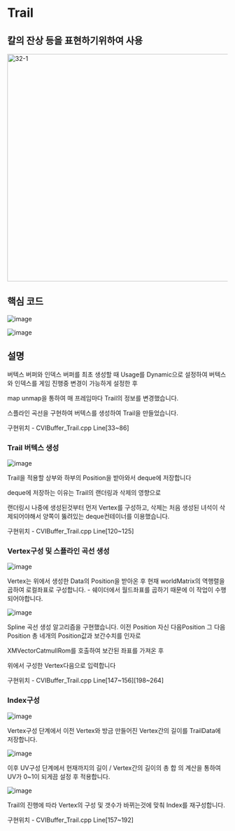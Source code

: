 # Trail

## 칼의 잔상 등을 표현하기위하여 사용

<img width="520" alt="32-1" src="https://github.com/KimDaeMins/Portfolio/assets/68540137/638546e3-3ba5-4bca-933f-d1d16548eb35">

## 핵심 코드

![image](https://github.com/KimDaeMins/Portfolio/assets/68540137/63aaccde-1615-4dad-9c5a-f534d6301d16)

![image](https://github.com/KimDaeMins/Portfolio/assets/68540137/e9a5d3a6-6f98-4f88-a34c-d31a26ac0254)


## 설명

버텍스 버퍼와 인덱스 버퍼를 최초 생성할 때 Usage를 Dynamic으로 설정하여 버텍스와 인덱스를 게임 진행중 변경이 가능하게 설정한 후

map unmap을 통하여 매 프레임마다 Trail의 정보를 변경했습니다.

스플라인 곡선을 구현하여 버텍스를 생성하여 Trail을 만들었습니다.

구현위치 - CVIBuffer_Trail.cpp Line[33~86]

### Trail 버텍스 생성

  ![image](https://github.com/KimDaeMins/Portfolio/assets/68540137/d5f58760-d2c2-44da-a69c-a3105dfb7245)

 Trail을 적용할 상부와 하부의 Position을 받아와서 deque에 저장합니다

 deque에 저장하는 이유는 Trail의 랜더링과 삭제의 영향으로

 랜더링시 나중에 생성된것부터 먼저 Vertex를 구성하고, 삭제는 처음 생성된 녀석이 삭제되어야해서 양쪽이 뚫려있는 deque컨테이너를 이용했습니다.

 구현위치 - CVIBuffer_Trail.cpp Line[120~125]
 
### Vertex구성 및 스플라인 곡선 생성

![image](https://github.com/KimDaeMins/Portfolio/assets/68540137/050525a0-94a7-4aad-a73c-c4fc36473d16)

Vertex는 위에서 생성한 Data의 Position을 받아온 후 현재 worldMatrix의 역행렬을 곱하여 로컬좌표로 구성합니다. - 쉐이더에서 월드좌표를 곱하기 때문에 이 작업이 수행되어야합니다.

![image](https://github.com/KimDaeMins/Portfolio/assets/68540137/fe5fe8af-0624-403e-8d00-5f31e1ee4ca8)

Spline 곡선 생성 알고리즘을 구현했습니다. 이전 Position 자신 다음Position 그 다음 Position 총 네개의 Position값과 보간수치를 인자로

XMVectorCatmullRom를 호출하여 보간된 좌표를 가져온 후

위에서 구성한 Vertex다음으로 입력합니다

구현위치 - CVIBuffer_Trail.cpp Line[147~156][198~264]

### Index구성

![image](https://github.com/KimDaeMins/Portfolio/assets/68540137/d8e50c08-0913-416d-8d5e-e2ce484a94b6)

Vertex구성 단계에서 이전 Vertex와 방금 만들어진 Vertex간의 길이를 TrailData에 저장합니다.

![image](https://github.com/KimDaeMins/Portfolio/assets/68540137/528d43dd-c561-4327-9b8f-f8ae1ce57021)

이후 UV구성 단계에서  현재까지의 길이 / Vertex간의 길이의 총 합 의 계산을 통하여 UV가 0~1이 되게끔 설정 후 적용합니다.

![image](https://github.com/KimDaeMins/Portfolio/assets/68540137/1c5f8209-f077-492f-b50f-8bb955a83bb5)

Trail의 진행에 따라 Vertex의 구성 및 갯수가 바뀌는것에 맞춰 Index를 재구성합니다.

구현위치 - CVIBuffer_Trail.cpp Line[157~192]

